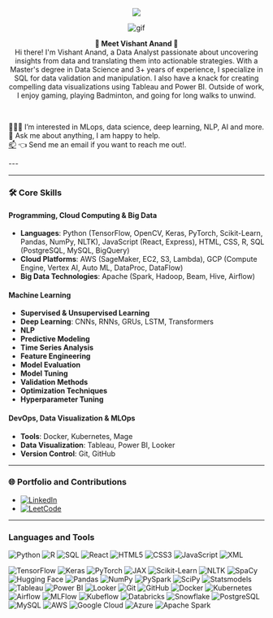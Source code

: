 <p align="center">
  <a href="https://github.com/DenverCoder1/readme-typing-svg">
    <img src="https://readme-typing-svg.herokuapp.com?lines=Hi,+I'm+Vishant.;I+love+learning.;I+love+spreading+knowledge.;&center=true&width=500&height=50">
  </a>
</p>

<p align="center">
  <img src="https://media.giphy.com/media/26tn33aiTi1jkl6H6/giphy.gif" alt="gif" />
</p>

<p align="center">
  <strong>🌟 Meet Vishant Anand 🌟</strong><br/>
  Hi there! I'm Vishant Anand, a Data Analyst passionate about uncovering insights from data and translating them into actionable strategies. With a Master's degree in Data Science and 3+ years of experience, I specialize in SQL for data validation and manipulation. I also have a knack for creating compelling data visualizations using Tableau and Power BI. Outside of work, I enjoy gaming, playing Badminton, and going for long walks to unwind.
</p>

<br/>
<p align="left">
  👨🏽‍💻 I’m interested in MLops, data science, deep learning, NLP, AI and more.<br/>
  💬 Ask me about anything, I am happy to help.<br/>
  <a href="mailto:vishantanand9@gmail.com">📫</a> 👈 Send me an email if you want to reach me out!.
</p>
---

---

<!--### 🛠 Core Skills:
- **Programming, Cloud Computing & Big Data**: Python(TensorFlow, OpenCV, Keras, PyTorch, Scikit-Learn, Pandas, NumPy, NLTK), JavaScript(React,Express),HTML,CSS, R, SQL(PostgreSQL, MySQL, BigQuery), AWS(SageMaker, EC2, S3, Lambda), GCP(Compute Engine, Vertex AI, Auto ML, DataProc, DataFlow), Apache(Spark, Hadoop, Beam, Hive, Airflow)
- **Machine Learning**: Supervised & Unsupervised Learning, Deep Learning(CNNs, RNNs, GRUs, LSTM, Transformers), NLP, Predictive Modeling, Time Series Analysis, Feature Engineering, Model Evaluation, Model Tuning, Validation Methods, Optimization Techniques, Hyperparameter Tuning
- **DevOps, Data Visualization & MLOps**: Docker, Kubernetes, Mage, Tableau, Power BI, Looker, Git, GitHub
-->
### 🛠 Core Skills

#### Programming, Cloud Computing & Big Data
- **Languages**: Python (TensorFlow, OpenCV, Keras, PyTorch, Scikit-Learn, Pandas, NumPy, NLTK), JavaScript (React, Express), HTML, CSS, R, SQL (PostgreSQL, MySQL, BigQuery)
- **Cloud Platforms**: AWS (SageMaker, EC2, S3, Lambda), GCP (Compute Engine, Vertex AI, Auto ML, DataProc, DataFlow)
- **Big Data Technologies**: Apache (Spark, Hadoop, Beam, Hive, Airflow)

#### Machine Learning
- **Supervised & Unsupervised Learning**
- **Deep Learning**: CNNs, RNNs, GRUs, LSTM, Transformers
- **NLP**
- **Predictive Modeling**
- **Time Series Analysis**
- **Feature Engineering**
- **Model Evaluation**
- **Model Tuning**
- **Validation Methods**
- **Optimization Techniques**
- **Hyperparameter Tuning**

#### DevOps, Data Visualization & MLOps
- **Tools**: Docker, Kubernetes, Mage
- **Data Visualization**: Tableau, Power BI, Looker
- **Version Control**: Git, GitHub
---
### 🌐 Portfolio and Contributions
- [![LinkedIn](https://img.shields.io/badge/-LinkedIn-blue?style=flat-square&logo=linkedin&logoColor=white)](https://www.linkedin.com/in/anand-vishant-667bbb207)
- [![LeetCode](https://img.shields.io/badge/-LeetCode-orange?style=flat-square&logo=leetcode&logoColor=white)](https://leetcode.com/VishantAnand24/)
---
### Languages and Tools
![Python](https://img.shields.io/badge/python-3670A0?style=for-the-badge&logo=python&logoColor=ffdd54)
![R](https://img.shields.io/badge/r-%23276DC3.svg?style=for-the-badge&logo=r&logoColor=white)
![SQL](https://img.shields.io/badge/SQL-4479A1.svg?style=for-the-badge&logo=sql&logoColor=white)
![React](https://img.shields.io/badge/React-61DAFB?style=for-the-badge&logo=react&logoColor=white)
![HTML5](https://img.shields.io/badge/HTML5-E34F26?style=for-the-badge&logo=html5&logoColor=white)
![CSS3](https://img.shields.io/badge/CSS3-1572B6?style=for-the-badge&logo=css3&logoColor=white)
![JavaScript](https://img.shields.io/badge/JavaScript-F7DF1E?style=for-the-badge&logo=javascript&logoColor=black)
![XML](https://img.shields.io/badge/XML-FF6600?style=for-the-badge&logo=xml&logoColor=white)

![TensorFlow](https://img.shields.io/badge/TensorFlow-%23FF6F00.svg?style=for-the-badge&logo=TensorFlow&logoColor=white)
![Keras](https://img.shields.io/badge/Keras-%23D00000.svg?style=for-the-badge&logo=Keras&logoColor=white)
![PyTorch](https://img.shields.io/badge/PyTorch-%23EE4C2C.svg?style=for-the-badge&logo=PyTorch&logoColor=white)
![JAX](https://img.shields.io/badge/JAX-%23FF6600.svg?style=for-the-badge&logo=JAX&logoColor=white)
![Scikit-Learn](https://img.shields.io/badge/scikit_learn-%23F7931E.svg?style=for-the-badge&logo=scikit-learn&logoColor=white)
![NLTK](https://img.shields.io/badge/NLTK-41BE06.svg?style=for-the-badge&logo=nltk&logoColor=white)
![SpaCy](https://img.shields.io/badge/SpaCy-03B5AA.svg?style=for-the-badge&logo=spacy&logoColor=white)
![Hugging Face](https://img.shields.io/badge/Hugging_Face-%231DA1F2.svg?style=for-the-badge&logo=Hugging%20Face&logoColor=white)
![Pandas](https://img.shields.io/badge/pandas-%23150458.svg?style=for-the-badge&logo=pandas&logoColor=white)
![NumPy](https://img.shields.io/badge/numpy-%23013243.svg?style=for-the-badge&logo=numpy&logoColor=white)
![PySpark](https://img.shields.io/badge/PySpark-%23E25A1C.svg?style=for-the-badge&logo=Apache%20Spark&logoColor=white)
![SciPy](https://img.shields.io/badge/SciPy-%230C55A5.svg?style=for-the-badge&logo=SciPy&logoColor=white)
![Statsmodels](https://img.shields.io/badge/Statsmodels-%23276DC3.svg?style=for-the-badge&logo=statsmodels&logoColor=white)
![Tableau](https://img.shields.io/badge/Tableau-E97627.svg?style=for-the-badge&logo=tableau&logoColor=white)
![Power BI](https://img.shields.io/badge/PowerBI-F2C811.svg?style=for-the-badge&logo=powerbi&logoColor=white)
![Looker](https://img.shields.io/badge/Looker-4285F4.svg?style=for-the-badge&logo=looker&logoColor=white)
![Git](https://img.shields.io/badge/git-%23F05033.svg?style=for-the-badge&logo=git&logoColor=white)
![GitHub](https://img.shields.io/badge/GitHub-181717.svg?style=for-the-badge&logo=github&logoColor=white)
![Docker](https://img.shields.io/badge/Docker-2496ED.svg?style=for-the-badge&logo=docker&logoColor=white)
![Kubernetes](https://img.shields.io/badge/Kubernetes-326CE5.svg?style=for-the-badge&logo=kubernetes&logoColor=white)
![Airflow](https://img.shields.io/badge/Airflow-007A88.svg?style=for-the-badge&logo=Apache%20Airflow&logoColor=white)
![MLFlow](https://img.shields.io/badge/MLFlow-0194E2.svg?style=for-the-badge&logo=mlflow&logoColor=white)
![Kubeflow](https://img.shields.io/badge/Kubeflow-00C7B7.svg?style=for-the-badge&logo=kubeflow&logoColor=white)
![Databricks](https://img.shields.io/badge/Databricks-%23005DBF.svg?style=for-the-badge&logo=databricks&logoColor=white)
![Snowflake](https://img.shields.io/badge/Snowflake-00BFFF.svg?style=for-the-badge&logo=Snowflake&logoColor=white)
![PostgreSQL](https://img.shields.io/badge/PostgreSQL-4169E1.svg?style=for-the-badge&logo=postgresql&logoColor=white)
![MySQL](https://img.shields.io/badge/MySQL-4479A1.svg?style=for-the-badge&logo=mysql&logoColor=white)
![AWS](https://img.shields.io/badge/AWS-%23232F3E.svg?style=for-the-badge&logo=amazon%20aws&logoColor=white)
![Google Cloud](https://img.shields.io/badge/Google_Cloud-%234285F4.svg?style=for-the-badge&logo=google%20cloud&logoColor=white)
![Azure](https://img.shields.io/badge/Azure-0089D6?style=for-the-badge&logo=microsoft-azure&logoColor=white)
![Apache Spark](https://img.shields.io/badge/Apache_Spark-%23E25A1C.svg?style=for-the-badge&logo=Apache%20Spark&logoColor=white)



